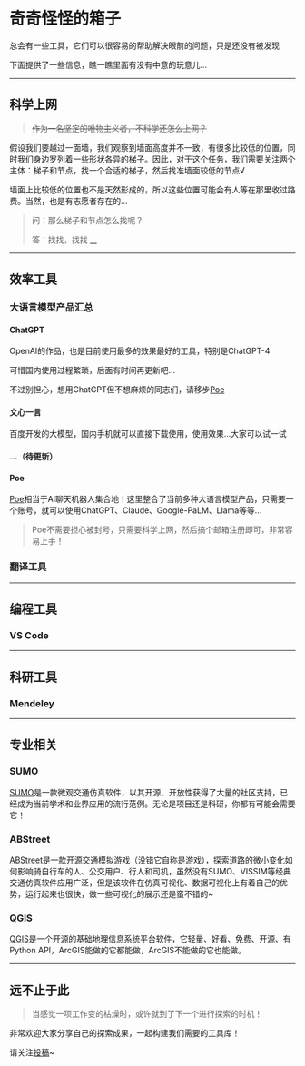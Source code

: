 # 奇奇怪怪的箱子

总会有一些工具，它们可以很容易的帮助解决眼前的问题，只是还没有被发现

下面提供了一些信息，瞧一瞧里面有没有中意的玩意儿...

---

## 科学上网

> ~~作为一名坚定的唯物主义者，不科学还怎么上网？~~

假设我们要越过一面墙，我们观察到墙面高度并不一致，有很多比较低的位置，同时我们身边罗列着一些形状各异的梯子。因此，对于这个任务，我们需要关注两个主体：梯子和节点，找一个合适的梯子，然后找准墙面较低的节点√

墙面上比较低的位置也不是天然形成的，所以这些位置可能会有人等在那里收过路费。当然，也是有志愿者存在的...

> 问：那么梯子和节点怎么找呢？
>
> 答：找找，找找 [...](./ToolsContent/scientific_internet_access.md)

---

## 效率工具

### 大语言模型产品汇总

#### ChatGPT

OpenAI的作品，也是目前使用最多的效果最好的工具，特别是ChatGPT-4

可惜国内使用过程繁琐，后面有时间再更新吧...

不过别担心，想用ChatGPT但不想麻烦的同志们，请移步[Poe](#poe)

#### 文心一言

百度开发的大模型，国内手机就可以直接下载使用，使用效果...大家可以试一试

#### ...（待更新）

#### Poe

[Poe](https://poe.com/)相当于AI聊天机器人集合地！这里整合了当前多种大语言模型产品，只需要一个账号，就可以使用ChatGPT、Claude、Google-PaLM、Llama等等...

> Poe不需要担心被封号，只需要科学上网，然后搞个邮箱注册即可，非常容易上手！

###  翻译工具

---

## 编程工具

### VS Code

---

## 科研工具

### Mendeley

---

## 专业相关

### SUMO

[SUMO](./ToolsContent/traffic_tools.md#sumo)是一款微观交通仿真软件，以其开源、开放性获得了大量的社区支持，已经成为当前学术和业界应用的流行范例。无论是项目还是科研，你都有可能会需要它！

### ABStreet

[ABStreet](./ToolsContent/ABstreet_exp.md)是一款开源交通模拟游戏（没错它自称是游戏），探索道路的微小变化如何影响骑自行车的人、公交用户、行人和司机，虽然没有SUMO、VISSIM等经典交通仿真软件应用广泛，但是该软件在仿真可视化、数据可视化上有着自己的优势，运行起来也很快，做一些可视化的展示还是蛮不错的~

### QGIS

[QGIS](./ToolsContent/QGIS_adv_tech.md)是一个开源的基础地理信息系统平台软件，它轻量、好看、免费、开源、有Python API，ArcGIS能做的它都能做，ArcGIS不能做的它也能做。

---

## 远不止于此

> 当感觉一项工作变的枯燥时，或许就到了下一个进行探索的时机！

非常欢迎大家分享自己的探索成果，一起构建我们需要的工具库！

请关注[投稿](contribute.md)~
